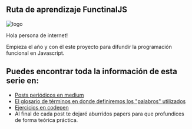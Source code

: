 

## Ruta de aprendizaje FunctinalJS

![logo](https://secure.meetupstatic.com/photos/event/a/d/7/a/600_481604410.jpeg)

Hola persona de internet!

Empieza el año y con él este proyecto para difundir la programación funcional en Javascript.


## Puedes encontrar toda la información de esta serie en:

* [Posts periódicos en medium](https://medium.com/@maurice.ronet.dominguez)
* [El glosario de términos en donde definiremos los "palabros" utilizados](https://github.com/madoos/functionalJS-learning-path/blob/master/JARGON.md#Funciones-como-ciudadanos-de-primer-orden)
* [Ejercicios en codepen](https://codepen.io/collection/ANwWdv)
* Al final de cada post te dejaré aburridos papers para que profundices de forma teórica práctica.